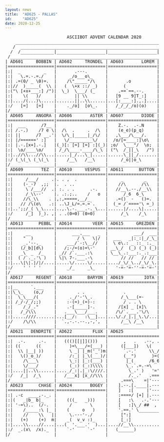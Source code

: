 ```yaml
---
layout: news
title:  "AD625 - PALLAS"
id:     "AD625"
date: 2020-12-25
---
```

<pre>
                        ASCIIBOT ADVENT CALENDAR 2020                          
    ________________________________________________________________________    
   /  ____________________________________________________________________  \   
  /  /_____________|___________________|___________________|______________\  \  
 /____________________________________________________________________________\ 
| AD601     BOBBIN | AD602     TRONDEL | AD603       LOREM | AD604       JIFFY |
|==================|===================|===================|===================|
|:|  _         _   |       .---.       |                   |  __         __  |:|
|:|   \.=.-.=./    |     _/o___o\_     |                   | (_(/  _7_  \)_) |:|
|:| .=(0/ _ \0)=.  |    /\"_____"/\    |       .o          |  \\  [d_b]  //  |:|
|:|//  )_____(  \\ |   (  \+x ::/ _)   |      (            |   \)._)_(_,(/   |:|
|:("\ [+x+___:] /")|  \_)  \___/ (_    |    .==`==.--.     |    \/#  ::\/    |:|
|:|    \(   )/     |       || \\       |   [9 __ 9]T_:]    |     ).___.(     |:|
|:|..../(...)\.....|.......||..\\......|...[:____:].,.]....|..../(.... )\....|:|
|:/   [=]   [=]    |    ._/o]  [o\_.   |   /_/_/_/o)(o)    |   (__)   (__)   \:|
|/_________________|___________________|___________________|__________________\|
| AD605     ANGORA | AD606       ASTER | AD607       DIODE | AD608      HALITE |
|==================|===================|===================|=((/==+========\))=|
|:|  ___      /7__ |                   |    Z.-.  .-.N     | ||  _|_______  ||:|
|:| /.-.)    /7 e \|  /\  .     .  /\  |    (e_e)(p_q)     | || |  -   -  | ||:|
|:| ||      /7 __.'|  \/\_|_____|_/\/  |   ,\___/\___/.    |  \\|+   o    |//|:|
|:| |/======' :]   |   \/_________\/   |  /o/[=____:]\o\   |   \|x     [:]|/ |:|
|:| |.-.[x+].-.]   |(_)[: [=] [=] :](_)| ;o/  \___"/  \o;  |    |+________|  |:|
|:|  \o/____\o/    | /_/\____-____/\_\ | ("\  /_||_\   /") |     \,,___../   |:|
|:|..//\\...//\\...|.....|_/...\_|.....|......\_||_/.......|...._///...\\\_..|:|
|:/ (_\(_\ (_\(_\  |    /__\   /__\    |     /_o||o_\      |   /_/-'   '-\_\ \:|
|/_________________|___________________|___________________|__________________\|
| AD609       TEZ  | AD610     VESPUS  | AD611      BUTTON | AD612      MANTRA |
|==================|===================|===================|===================|
|:|     /___/     .|. . ,  .           |     _        _    |       ,         |:|
|:|    (-_-7  ,;;  |.  . ..            |    //\      /\\   |       _\        |:|
|:|     \ /___//  .| :. . .      .-.   |   //__\.--./__\\  |      _\_____    |:|
|:|     /_\\--'    |. .:.;..    /   o  |      /_6  6_\     |    -]:=::=:[-   |:|
|:|    //\_\\    . |,:,=====,__/_      |   .=()  -   ()=.  |    /]  __  [\   |:|
|:|   // /\(o\   .:| ..\J_L/=.=.=`.    |  (_= /`===='\ =_) |   //.______.\\  |:|
|:|..';;/_( \_\....|..,.\.-.___.-._\...|......|/....\|.....|../7..//..\\..L\.|:|
|:/     /_]  )_). ,| . .(0=0) (0=0)    |     /_\    /_\    | /_\ /_\  /_\ /_\\:|
|/_________________|___________________|___________________|__________________\|
| AD613      PEBBL | AD614        VEER | AD615     GREZDEN | AD616       TVER  |
|==================|===================|===================|===================|
|:|     __         |      ___.___   _  |          ___/  ___|  ___/  ___      |:|
|:|    "  )        |        / \   \|/  |  ___   _|:_:|_/_\_|_|:_:|_/_\_______|:|
|:|    _.'--._     |    ___/`-:\__//   |  \ e\.: _ ::_ :._ | _   _ . __/,. \/|:|
|:|   (/_b][d\)    |   /;-/=(o)=\-'    | __\_/  (_) (_) (_)|(_):(_) _(")|\:/ |:|
|:|   _\  _  /_    | _// /`.___.:\     | \__\_.:___:._.:___|__.:___/|x :|//  |:|
|:|  ( /`._.'\ )   | \|\ 7-.___.-\     |     // //   // // | \\ \\ \|__;|\   |:|
|:|...\|\|.|/|/....|.....\/.....\/.....|..../_\/_\../_\/_\.|./_\/_\"/|_|\_\..|:|
|:/    ' ' ' '     |    _/_     _\_    |   '-=-'=-''-=-'=-'|'-=-'=-'\|=|/=-' \:|
|/_________________|___________________|___________________|__________________\|
| AD617     REGENT | AD618      BARYON | AD619        IOTA | AD620       LUNA  |
|==================|===================|===================|=============o=====|
|:|__     `.___    |                   |                   |    ________/|     |
|:|\_\_    (o,/    |        . .        |      .            |   |.-------.|     |
|:|  \_\___/(      |     ._/'-'\_.     |     /_\___(=-     |   || ' _ ' ||     |
|:| /_/-/_/;;)     |    :-(=)_(=)-:    |      / . . \      |   /'-------'\     |
|:|    /_/_."      |    .-[_____]-.    |    /[x] _ [x]\    |  (_/.     .\_)    |
|:|   /_/\\\       |   .___\___/___.   |   /\/`.___.'\/\   |    |x+x   :|      |
|:|.....////.......|...[__/:   :\__]...|...\/./_|.|_\.\/...|....)`.__.:'(......|
|:/    /\/\\       |  `.,-.-.--.,-,',  |     /__\ /__\     |   (___/ \___)     |
|/_________________|___________________|___________________|___________________|
| AD621   DENDRITE | AD622        FLUX | AD625                          PALLAS |
|==================|===================|=======================================|
|:|  .-.     .-.   |   ((()[[|]]()))   |      ,   .   .--, .--,   ,   .      |:|
|:| ((      ((     |     )=\___/=(___) |     ([___])   \(   )/   ([___])     |:|
|:|  \\ |__| ))    |     \ _| |_m('_')m|      `.-.'     \\_//     `.=.'      |:|
|:|   \()_o_)/     |     /:_| |_\(___)/|      (__")      )=(      (__")      |:|
|:|    /\___\      |     \_:| |_:(___) |       |_(      /6_6\      )_|       |:|
|:|    \/___/      |     (_:) (_:)\\\\ |       \_.`.=.-=\   /=-.=.'._/       |:|
|:|....||..\\......|...._/_:|.|_:\////.|        \_.' )   '='   ( `._/        |:|
|:/   /_|  /_\     |   /___x] [x_//\\\ |        /._.'   .===.   `._.\        |:|
|/_________________|___________________|     .===\    =|'---'|+   :/===.     |:|
| AD623      CHASE | AD624       BOGEY |    ].--.[.____|.---.|____.].--.[    |:|
|==================|===================|    ]   :[     |'---'|+   :]   :[    |:|
|:| .-c  ____,-._. |                   |    :====/ [+] |.---.|   .:\.==.:    |:|
|:|(   _|b_ b|_    |    (((_   _)))    |    [   :\   .-.'---'.-..::/   :]    |:|
|:| '-=\)..  (/-.  |     /       \     |    [   :]\_/ ##  , . , \:/[   :]    |:|
|:|    /_____:\ |_ |    (     o   )    |    '.==.' \_____________/ '.==.'    |:|
|:|    //    \\   ||     \.---'-./     |     [":]                   [":]     |:|
|:|   (+)    (+)  m|    _(  v_v :)_    |     [_:]                   [_:]     |:|
|:|....\\....//....|...(  '.___.'  )...|....//__\\.................//__\\....|:|
|:/  _.(x\  /x)._  |    `-'     `-'    |   (______)               (______)   \:|
|/_________________|___________________|______________________________________\|
</pre>
